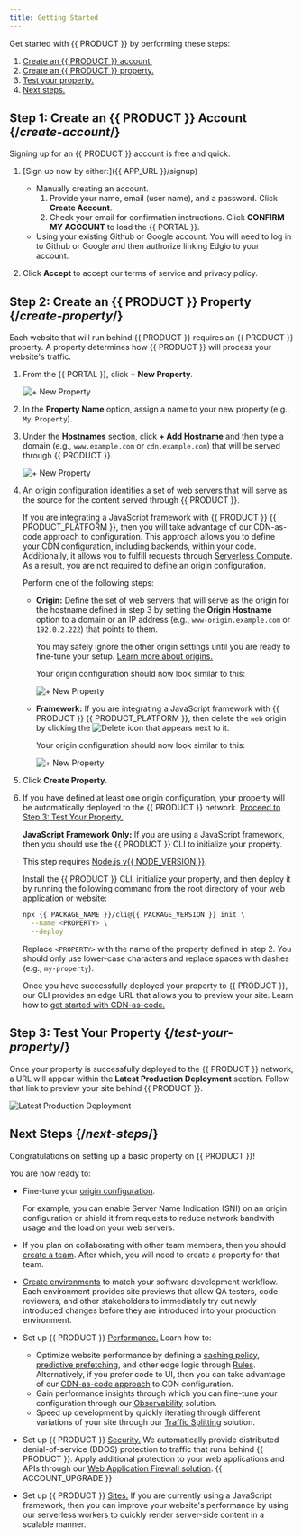 ```yaml
---
title: Getting Started
---
```


Get started with {{ PRODUCT }} by performing these steps:

1.  [Create an {{ PRODUCT }} account.](#create-account)
2.  [Create an {{ PRODUCT }} property.](#create-property)
3.  [Test your property.](#testing)
4.  [Next steps.](#next-steps)

## Step 1: Create an {{ PRODUCT }} Account {/*create-account*/}

Signing up for an {{ PRODUCT }} account is free and quick.

1.  [Sign up now by either:]({{ APP_URL }}/signup)

    -   Manually creating an account.
        1.   Provide your name, email (user name), and a password. Click **Create Account**.
        2.   Check your email for confirmation instructions. Click **CONFIRM MY ACCOUNT** to load the {{ PORTAL }}.
    -   Using your existing Github or Google account. You will need to log in to Github or Google and then authorize linking Edgio to your account.

2.  Click **Accept** to accept our terms of service and privacy policy.

## Step 2: Create an {{ PRODUCT }} Property {/*create-property*/}

Each website that will run behind {{ PRODUCT }} requires an {{ PRODUCT }} property. A property determines how {{ PRODUCT }} will process your website's traffic.

1.  From the {{ PORTAL }}, click **+ New Property**.

    ![+ New Property](/images/v7/basics/property-create-1.png?width=450)

2.  In the **Property Name** option, assign a name to your new property (e.g., `My Property`).
3.  Under the **Hostnames** section, click **+ Add Hostname** and then type a domain (e.g., `www.example.com` or `cdn.example.com`) that will be served through {{ PRODUCT }}.

    ![+ New Property](/images/v7/basics/property-create-2.png?width=450)

4.  An origin configuration identifies a set of web servers that will serve as the source for the content served through {{ PRODUCT }}.

    <Callout type="info">

      If you are integrating a JavaScript framework with {{ PRODUCT }} {{ PRODUCT_PLATFORM }}, then you will take advantage of our CDN-as-code approach to configuration. This approach allows you to define your CDN configuration, including backends, within your code. Additionally, it allows you to fulfill requests through [Serverless Compute](/guides/performance/serverless_compute). As a result, you are not required to define an origin configuration.

    </Callout>

    Perform one of the following steps:

    -   **Origin:** Define the set of web servers that will serve as the origin for the hostname defined in step 3 by setting the **Origin Hostname** option to a domain or an IP address (e.g., `www-origin.example.com` or `192.0.2.222`) that points to them. 

        <Callout type="info">

          You may safely ignore the other origin settings until you are ready to fine-tune your setup. [Learn more about origins.](/guides/basics/hostnames_and_origins#origin)

        </Callout>

        Your origin configuration should now look similar to this:

        ![+ New Property](/images/v7/basics/property-create-3-a.png?width=450)

    -   **Framework:** If you are integrating a JavaScript framework with {{ PRODUCT }} {{ PRODUCT_PLATFORM }}, then delete the `web` origin by clicking the <Image inline src="/images/v7/icons/delete-2.png" alt="Delete" /> icon that appears next to it. 

        Your origin configuration should now look similar to this:

        ![+ New Property](/images/v7/basics/property-create-3-b.png?width=450)

5.  Click **Create Property**.
6.  If you have defined at least one origin configuration, your property will be automatically deployed to the {{ PRODUCT }} network. [Proceed to Step 3: Test Your Property.](#test-your-property)

    **JavaScript Framework Only:** If you are using a JavaScript framework, then you should use the {{ PRODUCT }} CLI to initialize your property. 

    <Callout type="info">

      This step requires [Node.js v{{ NODE_VERSION }}](/guides/install_nodejs). 

    </Callout>

    Install the {{ PRODUCT }} CLI, initialize your property, and then deploy it by running the following command from the root directory of your web application or website:

    ```bash
    npx {{ PACKAGE_NAME }}/cli@{{ PACKAGE_VERSION }} init \
      --name <PROPERTY> \
      --deploy
    ```

    Replace `<PROPERTY>` with the name of the property defined in step 2. You should only use lower-case characters and replace spaces with dashes (e.g., `my-property`). 

    Once you have successfully deployed your property to {{ PRODUCT }}, our CLI provides an edge URL that allows you to preview your site. Learn how to [get started with CDN-as-code.](/guides/performance/cdn_as_code/getting_started)

## Step 3: Test Your Property {/*test-your-property*/}

Once your property is successfully deployed to the {{ PRODUCT }} network, a URL will appear within the **Latest Production Deployment** section. Follow that link to preview your site behind {{ PRODUCT }}.

![Latest Production Deployment](/images/v7/basics/deployment-latest-production.png)

## Next Steps {/*next-steps*/}

Congratulations on setting up a basic property on {{ PRODUCT }}! 

You are now ready to:

-   Fine-tune your [origin configuration](/guides/basics/hostnames_and_origins#origin).

    For example, you can enable Server Name Indication (SNI) on an origin configuration or shield it from requests to reduce network bandwith usage and the load on your web servers.

-   If you plan on collaborating with other team members, then you should [create a team](/guides/basics/collaboration). After which, you will need to <!--either -->create a property for that team<!-- or [transfer the ownership of your new property](/guides/basics/properties#transfer-ownership) to that team-->.
-   [Create environments](/guides/basics/environments) to match your software development workflow. Each environment provides site previews that allow QA testers, code reviewers, and other stakeholders to immediately try out newly introduced changes before they are introduced into your production environment. 
-   Set up {{ PRODUCT }} [Performance.](/guides/performance/getting_started) Learn how to:
    -   Optimize website performance by defining a [caching policy](/guides/performance/caching), [predictive prefetching](/guides/performance/prefetching), and other edge logic through [Rules](/guides/performance/rules). Alternatively, if you prefer code to UI, then you can take advantage of our [CDN-as-code approach](/guides/performance/cdn_as_code/getting_started) to CDN configuration.
    -   Gain performance insights through which you can fine-tune your configuration through our [Observability](/guides/performance/observability/core_web_vitals) solution.
    -   Speed up development by quickly iterating through different variations of your site through our [Traffic Splitting](/guides/performance/traffic_splitting) solution.
-   Set up {{ PRODUCT }} [Security.](/guides/security) We automatically provide distributed denial-of-service (DDOS) protection to traffic that runs behind {{ PRODUCT }}. Apply additional protection to your web applications and APIs through our [Web Application Firewall solution](/guides/security/waf). {{ ACCOUNT_UPGRADE }}
-   Set up {{ PRODUCT }} [Sites.](/guides/sites_frameworks/getting_started) If you are currently using a JavaScript framework, then you can improve your website's performance by using our serverless workers to quickly render server-side content in a scalable manner.

